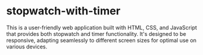 # stopwatch-with-timer
 This is a user-friendly web application built with HTML, CSS, and JavaScript that provides both stopwatch and timer functionality. It's designed to be responsive, adapting seamlessly to different screen sizes for optimal use on various devices.
